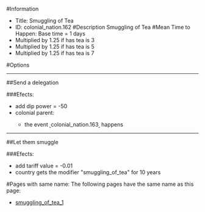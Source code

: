 #Information
 - Title: Smuggling of Tea
 - ID: colonial_nation.162
#Description
Smuggling of Tea
#Mean Time to Happen:
Base time = 1 days
 - Multiplied by 1.25 if has tea is 3
 - Multiplied by 1.25 if has tea is 5
 - Multiplied by 1.25 if has tea is 7

#Options

___
##Send a delegation

###Efects:<ul><li>add dip power = -50</li><li>colonial parent:</li><ul><li>the event ˻colonial_nation.163˼ happens</li></ul></ul>

___
##Let them smuggle

###Efects:<ul><li>add tariff value = -0.01</li><li>country gets the modifier "smuggling_of_tea" for 10 years</li></ul>


#Pages with same name:
The following pages have the same name as this page:
 - [smuggling_of_tea_1](smuggling_of_tea_1.md)
